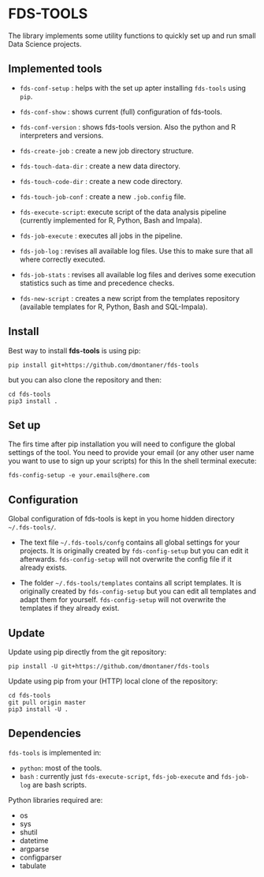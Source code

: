 


FDS-TOOLS
================================================================================

The library implements some utility functions to
quickly set up and run small Data Science projects.


Implemented tools
--------------------------------------------------------------------------------

- `fds-conf-setup`   : helps with the set up apter installing `fds-tools` using `pip`.
- `fds-conf-show`    : shows current (full) configuration of fds-tools.
- `fds-conf-version` : shows fds-tools version. Also the python and R interpreters and versions.

- `fds-create-job`     : create a new job directory structure.
- `fds-touch-data-dir` : create a new data directory.
- `fds-touch-code-dir` : create a new code directory.
- `fds-touch-job-conf` : create a new `.job.config` file.

- `fds-execute-script`: execute script of the data analysis pipeline (currently implemented for R, Python, Bash and Impala).

- `fds-job-execute`   : executes all jobs in the pipeline.
- `fds-job-log`       : revises all available log files. Use this to make sure that all where correctly executed.
- `fds-job-stats`     : revises all available log files and derives some execution statistics such as time and precedence checks.

- `fds-new-script`    : creates a new script from the templates repository (available templates for R, Python, Bash and SQL-Impala).


Install
--------------------------------------------------------------------------------

Best way to install __fds-tools__ is using pip:


    pip install git+https://github.com/dmontaner/fds-tools


but you can also clone the repository and then:

    cd fds-tools
    pip3 install .


Set up
--------------------------------------------------------------------------------

The firs time after pip installation you will need to configure the global settings of the tool.
You need to provide your email (or any other user name you want to use to sign up your scripts) for this
In the shell terminal execute:

    fds-config-setup -e your.emails@here.com


Configuration
--------------------------------------------------------------------------------

Global configuration of fds-tools is kept in you home hidden directory `~/.fds-tools/`.

- The text file `~/.fds-tools/confg` contains all global settings for your projects. 
  It is originally created by `fds-config-setup` but you can edit it afterwards.
  `fds-config-setup` will not overwrite the config file if it already exists.

- The folder `~/.fds-tools/templates` contains all script templates.
  It is originally created by `fds-config-setup` but you can edit all templates and adapt them for yourself.
  `fds-config-setup` will not overwrite the templates if they already exist.


Update
--------------------------------------------------------------------------------

Update using pip directly from the git repository:

    pip install -U git+https://github.com/dmontaner/fds-tools

Update using pip from your (HTTP) local clone of the repository:

    cd fds-tools
    git pull origin master
    pip3 install -U .


Dependencies
--------------------------------------------------------------------------------

`fds-tools` is implemented in:

- `python`: most of the tools.
- `bash`  : currently just `fds-execute-script`, `fds-job-execute` and `fds-job-log` are bash scripts.


Python libraries required are:

- os
- sys
- shutil
- datetime
- argparse
- configparser
- tabulate

